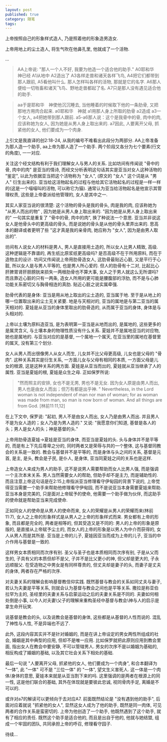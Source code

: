 ```yaml
---
layout: post
published: true
category: 随笔
tags:
---
```

上帝按照自己的形象样式造人, 乃是照着他的形象造男造女. 

上帝用地上的尘土造人, 将生气吹在他鼻孔里, 他就成了一个活物.

... 

>AA上帝说: "那人一个人不好, 我要为他造一个适合他的助手." 
A0耶和华　神已经 A1从地中 A2造出了 A3各样走兽和诸天各样飞鸟, A4把它们都带到那人跟前, A5看他叫什么. 那人怎样叫各样的活物, 那就是它的名字. A6那人便给一切牲畜和诸天飞鸟、野地走兽都起了名. A7只是那人没有遇见适合他的助手. 

>aa于是耶和华　神使他沉沉睡去, 当他睡着的时候取下他的一条肋骨, 又把那地方用肉合起来. 
a0耶和华　神就 a1用那人身上所取的肋骨 a2造成 a3一个女人, a4把她带到那人跟前. a5-a6那人说：这个是我骨中的骨, 肉中的肉, 应该称她为女人, 因为她是从男人身上取出来的. a7因此, 人要离开父母, 抓紧他的女人, 他们要成为一个肉身. 

上引文是我直译的创2:18-24, 从我的编号不难看出此段分为两部分. AA上帝准备为那人造一个助手, aa上帝为那人造了一个助手. 两个阶段又各分为七个要素(行文的角度), 一一对应.

关注这个经文结构有利于我们理解女人与男人的关系. 比如坊间有传闻说 "骨中的骨, 肉中的肉" 是亚当的情诗, 而经文分析表明这句话其实是亚当对女人这种活物的 "鉴定", 以此为依据亚当把这个活物称为 "女人", (原文的 "女人" 这个词是从 "男人" 衍生出来的). 亚当给这活物起名的过程与他给其它活物起名的过程是一样一样的(这是一个喵喵叫的活物, 可以称它为猫). 通常认为亚当给活物起名是他宣示其管理权责, 这些是上帝委派给他管理的, 女人是其中之一. 

其实人家亚当说的很清楚: 这个活物的骨头是我的骨头, 肉是我的肉, 应该称她为 "从男人而出的物" , 因为她是从男人身上取出来的. "因为她是从男人身上取出来的" 一句其实是重复了 "骨中的骨, 肉中的肉", 换了种说法一个意思. 亚当并非说这女人是他骨头中的更高级的骨头, 而是说她的骨头是从他的骨头里弄出来的. 思高本的翻译或者更明了些 "这才真是我的亲骨肉, 她应称为 "女人", 因为是由男人取出的". 

坊间有人说女人的材料是男人, 男人是直接用土造的, 所以女人比男人精致, 高级. 这种逻辑是不靠谱的, 再生纸比原浆纸更高级吗? 是否高级不在于所用原料, 而在于造物主的设计. 坊间又传闻说上帝用肋骨造女人, 这肋骨最贴近心脏, 又是平行于心脏, 所以女人是与男人平等的, 也是男人所心爱的. 但人的肋骨有十二对, 比起比心肝脾胃肾肝胆膀胱来损失一两根肋骨也不算大事, 女人之于男人就这么无所谓吗? 而且靠近心脏的只有一两条, 造女人所用的更可能是腰腹部的浮肋, 而不是与心肺功能关系密切又与胸骨相连的真肋. 贴近心脏之说实属牵强.

肋骨代表的是身体: 亚当是用从地上取出的尘土造的, 亚当属于地. 至于是从地上的哪一位置取出来的尘土无关紧要. 地是与天相对的, 亚当的属地是与第二亚当的属天相对的. 夏娃是从亚当的身体里取出的肋骨造的, 从而属于亚当的身体, 身体是与头相对的. 

上帝以土壤为原料造亚当, 是为表明第一亚当是从地而出的, 是属地的, 这些更多的是属灵含义, 与土壤本身的物理性质没有什么关系. 夏娃并不是属地亚当的对应物, 她也是属地的. 与亚当对应的是基督, 一个属地一个属天, 在亚当里的属地在基督里的属天, 没有第三个划分. 

女人从男人而出很像男人从女人而生, 儿女并不比父母更高级, 儿女也是父母的 "骨肉". 这种关系其实是衍生关系, 一方面儿女与父母有相同的本质, 一方面父母是儿女的根源, 这是这种关系的两方面. 夏娃是从亚当而出的, 夏娃就从亚当继承了人的属性. 亚当是夏娃的根, 夏娃是众生之母. 正如保罗所说: 

>"然而照主的安排, 女也不是无男, 男也不是无女. 因为女人原是由男人而出, 男人也是由女人而出；但万有都是出乎神. " 
>Nevertheless, in the Lord woman is not independent of man nor man of woman; for as woman was made from man, so man is now born of woman. And all things are from God.
[林前11:11,12]

在上下文中, 保罗说: "起初, 男人不是由女人而出, 女人乃是由男人而出. 并且男人不是为女人造的；女人乃是为男人造的." 又说: "我愿意你们知道, 基督是各人的头；男人是女人的头；神是基督的头."

上帝用肋骨造夏娃->夏娃是亚当的身体, 而亚当是夏娃的头. 头与身体并不是平等的, 而是有上下先后尊卑之分的, 同时两者又是荣辱与共的一个整体, 这与基督同教会的关系是一致的. 教会与基督并不是平等的, 而是身体与头之间的关系, 基督是元首, 是主, 是头, 教会是子民, 是仆人, 是身体, 亚当同夏娃之间的关系也是这样.

上帝造女人来成为男人的助手, 这不是说男人需要帮助而女人比男人强, 而是强调一个主次本末关系. 男人当然需要女人的帮助, 但助手却不是主力, 而是辅助性的. 而且注意上帝这句话是在2:15上帝指派亚当修理看守伊甸园的背景下说的, 上帝觉得亚当需要一个助手来帮助他修理看守伊甸园, 而不是说亚当本身需要夏娃来帮助. 亚当本身是完美的, 只是面对上帝赋予的使命, 他需要一个助手做为伙伴, 而这助手的使命就是帮助亚当来完成使命.

正如同女人的使命是从男人的使命而来, 女人的荣耀是从男人的荣耀而来(林前11:7), 女人之上帝的形象样式是从男人之上帝的形象样式而来. 男女都有上帝的形象, 而且都是完全的, 两者是相等的, 但其受造又是不同的: 男人的上帝的形象是原版的, 是直接从上帝赋予尘土的, 而女人的上帝的形象是以男人为中介而获得的, 女人从男人而是其所是. 亚当是上帝的儿子, 夏娃因亚当而成为上帝的儿子, 亚当的中介作用与基督是一致的.

这样男女本质相同而次序有别. 圣父与圣子也是本质相同而次序有别, 子是从父而生的, 子具有父的本质但却不是父, 子并不是比父更小的神, 但父却是更大的, 子永远顺服父. 在受造物之中男女是有同样尊贵的, 但丈夫却是妻子的头, 而妻子是丈夫的身体, 两者存在严格的次序. 

对夫妻关系的理解会影响基督教信仰实践. 既然基督与教会的关系如同丈夫与妻子, 若认为夫妻是平等关系, 则就会认为基督与教会之间也是平等关系. 撒拉是称亚伯拉罕为主的, 圣经里的夫妻关系与启蒙运动之后的夫妻关系是不同的. 夫妻如何相处倒是小事, 以今人对夫妻\父子的理解来重构圣经中基督与教会\神与人的启示是拿生命开玩笑.

说基督是教会的头, 以及说教会是基督的身体, 这些都是从基督的人性而说的. 混乱了神性与人性, 不是异端也不远了.

此外, 这段内容其实并不是针对婚姻的, 而是在讲上帝设定的男女两性所组成的社会, 婚姻是其中典型的应用, 但却不是唯一应用. 比如保罗就把此原则应用到教会里面, 指出女人在教会中要安静, 不可以管辖男人. 男女的次序不是以婚姻为基础的, 相反构成了婚姻的基础, 以及其它社会关系下相处的基础.

最后一句说 "人要离开父母, 抓紧他的女人, 他们要成为一个肉身", 和合本翻译为 "一体", 此 "一体" 可不是 "三位一体" 的 "一体", 望文生义害死人. 这一体是一个肉体/身体的意思, 夏娃本来就是从亚当割下来的吗. 这里强调的是两者在根源上的同一性, 这是他们联合的基础, 其外在体现就是要彼此忠诚, 视同骨肉手足, 离婚是不可以的.

或许对a7的解读可以更倾向于去对应A7. 前面既然结论是 "没有遇到他的助手", 后面对应着就说 "抓紧他的女人", 显然这女人成为了他的助手, 既然是同一肉体, 可见两者的合作关系是蛮密切的. 上帝为他创造了一个助手, 他既然遇到了这个助手, 就有了相应的责任. 既然这个助手是适合他的, 而且是出自于他的, 他就与她结盟, 组成一个牢固的团队, 共同承担上帝的呼召, 修理看守园子.

待续...